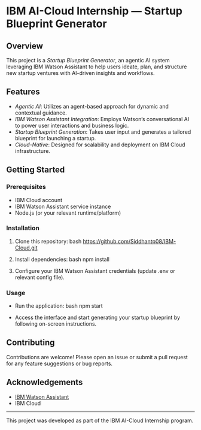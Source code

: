 # IBM AI-Cloud Internship — Startup Blueprint Generator

## Overview

This project is a *Startup Blueprint Generator*, an agentic AI system leveraging IBM Watson Assistant to help users ideate, plan, and structure new startup ventures with AI-driven insights and workflows.

## Features

- *Agentic AI*: Utilizes an agent-based approach for dynamic and contextual guidance.
- *IBM Watson Assistant Integration*: Employs Watson’s conversational AI to power user interactions and business logic.
- *Startup Blueprint Generation*: Takes user input and generates a tailored blueprint for launching a startup.
- *Cloud-Native*: Designed for scalability and deployment on IBM Cloud infrastructure.

## Getting Started

### Prerequisites

- IBM Cloud account
- IBM Watson Assistant service instance
- Node.js (or your relevant runtime/platform)

### Installation

1. Clone this repository:
   bash
   https://github.com/Siddhantp08/IBM-Cloud.git
   

2. Install dependencies:
   bash
   npm install
   

3. Configure your IBM Watson Assistant credentials (update .env or relevant config file).

### Usage

- Run the application:
  bash
  npm start
  
- Access the interface and start generating your startup blueprint by following on-screen instructions.


## Contributing

Contributions are welcome! Please open an issue or submit a pull request for any feature suggestions or bug reports.

## Acknowledgements

- [IBM Watson Assistant](https://www.ibm.com/cloud/watson-assistant)
- IBM Cloud

---
This project was developed as part of the IBM AI-Cloud Internship program.
